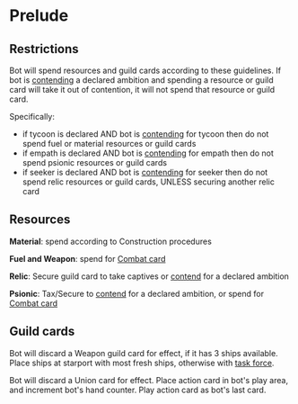# Prelude

## Restrictions

Bot will spend resources and guild cards according to these guidelines.
If bot is <ins>contending</ins> a declared ambition and spending a resource or guild card will take it out of contention, it will not spend that resource or guild card.

Specifically:

- if tycoon is declared AND bot is <ins>contending</ins> for tycoon then do not spend fuel or material resources or guild cards
- if empath is declared AND bot is <ins>contending</ins> for empath then do not spend psionic resources or guild cards
- if seeker is declared AND bot is <ins>contending</ins> for seeker then do not spend relic resources or guild cards, UNLESS securing another relic card

## Resources

**Material**: spend according to Construction procedures

**Fuel and Weapon**: spend for <ins>Combat card</ins>

**Relic**: Secure guild card to take captives or <ins>contend</ins> for a declared ambition

**Psionic**: Tax/Secure to <ins>contend</ins> for a declared ambition, or spend for <ins>Combat card</ins>

## Guild cards

Bot will discard a Weapon guild card for effect, if it has 3 ships available. Place ships at starport with most fresh ships, otherwise with <ins>task force</ins>.

Bot will discard a Union card for effect. Place action card in bot's play area, and increment bot's hand counter. Play action card as bot's last card.

<div class="pagebreak"> </div>
